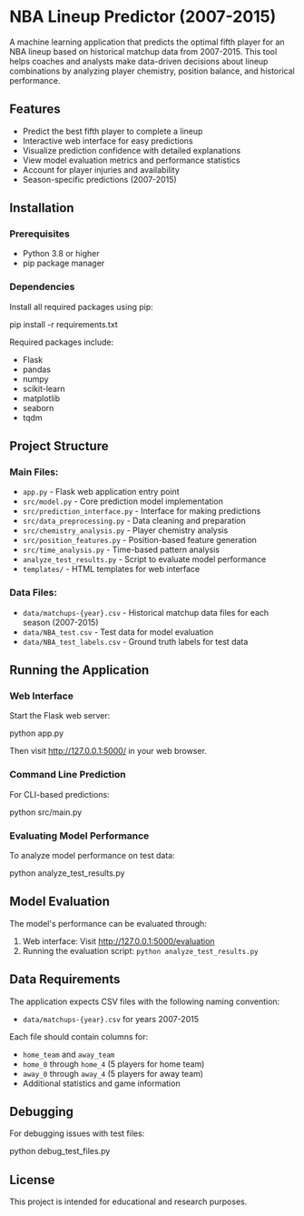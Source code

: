 # NBA Lineup Predictor (2007-2015)

A machine learning application that predicts the optimal fifth player for an NBA lineup based on historical matchup data from 2007-2015. This tool helps coaches and analysts make data-driven decisions about lineup combinations by analyzing player chemistry, position balance, and historical performance.

## Features

- Predict the best fifth player to complete a lineup
- Interactive web interface for easy predictions
- Visualize prediction confidence with detailed explanations
- View model evaluation metrics and performance statistics
- Account for player injuries and availability
- Season-specific predictions (2007-2015)

## Installation

### Prerequisites

- Python 3.8 or higher
- pip package manager

### Dependencies

Install all required packages using pip:

pip install -r requirements.txt


Required packages include:
- Flask
- pandas
- numpy
- scikit-learn
- matplotlib
- seaborn
- tqdm

## Project Structure

### Main Files:

- `app.py` - Flask web application entry point
- `src/model.py` - Core prediction model implementation
- `src/prediction_interface.py` - Interface for making predictions
- `src/data_preprocessing.py` - Data cleaning and preparation
- `src/chemistry_analysis.py` - Player chemistry analysis
- `src/position_features.py` - Position-based feature generation
- `src/time_analysis.py` - Time-based pattern analysis
- `analyze_test_results.py` - Script to evaluate model performance
- `templates/` - HTML templates for web interface

### Data Files:

- `data/matchups-{year}.csv` - Historical matchup data files for each season (2007-2015)
- `data/NBA_test.csv` - Test data for model evaluation
- `data/NBA_test_labels.csv` - Ground truth labels for test data

## Running the Application

### Web Interface

Start the Flask web server:

python app.py


Then visit http://127.0.0.1:5000/ in your web browser.

### Command Line Prediction

For CLI-based predictions:

python src/main.py


### Evaluating Model Performance

To analyze model performance on test data:

python analyze_test_results.py


## Model Evaluation

The model's performance can be evaluated through:

1. Web interface: Visit http://127.0.0.1:5000/evaluation
2. Running the evaluation script: `python analyze_test_results.py`

## Data Requirements

The application expects CSV files with the following naming convention:
- `data/matchups-{year}.csv` for years 2007-2015

Each file should contain columns for:
- `home_team` and `away_team`
- `home_0` through `home_4` (5 players for home team)
- `away_0` through `away_4` (5 players for away team)
- Additional statistics and game information

## Debugging

For debugging issues with test files:

python debug_test_files.py


## License

This project is intended for educational and research purposes.